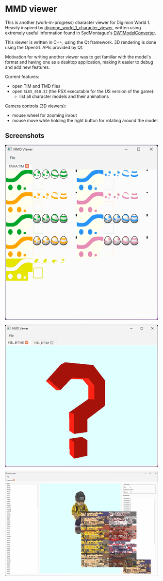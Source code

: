 
# MMD viewer

This is another (work-in-progress) character viewer for Digimon World 1. 
Heavily inspired by [digimon_world_1_character_viewer](https://github.com/marceloadsj/digimon_world_1_character_viewer),
written using extremely useful information found in SydMontague's [DW1ModelConverter](https://github.com/Operation-Decoded/DW1ModelConverter).

This viewer is written in C++, using the Qt framework.
3D rendering is done using the OpenGL APIs provided by Qt.

Motivation for writing another viewer was to get familiar with 
the model's format and having one as a desktop application, 
making it easier to debug and add new features.

Current features:
- open TIM and TMD files
- open `SLUS_010.32` (the PSX executable for the US version of the game):
  - list all character models and their animations

Camera controls (3D viewers):
- mouse wheel for zooming in/out
- mouse move while holding the right button for rotating around the model

## Screenshots

![TAMA](screenshots/tama-tim.png)

![Question mark](screenshots/question.png)

![Mameo](screenshots/mameo-textures.png)
